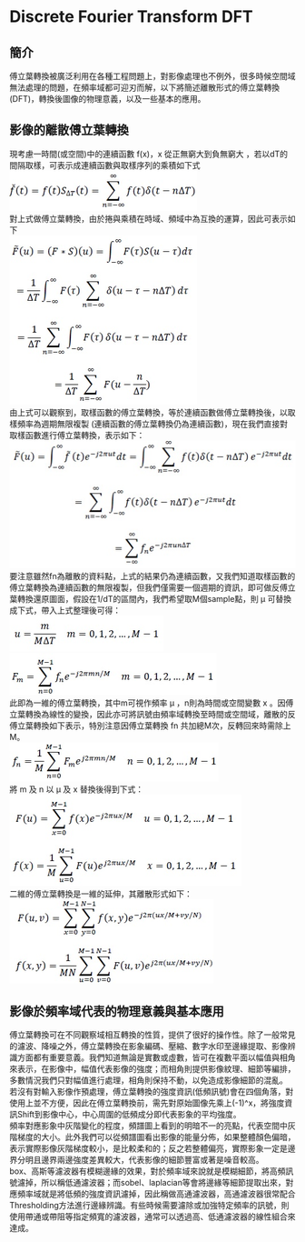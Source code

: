# Discrete Fourier Transform DFT

## 簡介
傅立葉轉換被廣泛利用在各種工程問題上，對影像處理也不例外，很多時候空間域無法處理的問題，在頻率域都可迎刃而解，以下將簡述離散形式的傅立葉轉換(DFT)，轉換後圖像的物理意義，以及一些基本的應用。

## 影像的離散傅立葉轉換
現考慮一時間(或空間)中的連續函數 f(x)，x 從正無窮大到負無窮大 ，若以dT的間隔取樣，可表示成連續函數與取樣序列的乘積如下式<br>
![image](https://github.com/Chang-Chia-Chi/Image-Processing/blob/master/Fourier%20Transform%20in%20Image%20Processing/DFT/pic/4-27.jpg)<br>
對上式做傅立葉轉換，由於捲與乘積在時域、頻域中為互換的運算，因此可表示如下<br>
![image](https://github.com/Chang-Chia-Chi/Image-Processing/blob/master/Fourier%20Transform%20in%20Image%20Processing/DFT/pic/4-31.jpg)<br>
由上式可以觀察到，取樣函數的傅立葉轉換，等於連續函數做傅立葉轉換後，以取樣頻率為週期無限複製 (連續函數的傅立葉轉換仍為連續函數)，現在我們直接對取樣函數進行傅立葉轉換，表示如下：<br>
![image](https://github.com/Chang-Chia-Chi/Image-Processing/blob/master/Fourier%20Transform%20in%20Image%20Processing/DFT/pic/4-40.jpg)<br>
要注意雖然fn為離散的資料點，上式的結果仍為連續函數，又我們知道取樣函數的傅立葉轉換為連續函數的無限複製，但我們僅需要一個週期的資訊，即可做反傅立葉轉換還原圖面，假設在1/dT的區間內，我們希望取M個sample點，則 μ 可替換成下式，帶入上式整理後可得：<br>
![image](https://github.com/Chang-Chia-Chi/Image-Processing/blob/master/Fourier%20Transform%20in%20Image%20Processing/DFT/pic/4-41.jpg)<br>
![image](https://github.com/Chang-Chia-Chi/Image-Processing/blob/master/Fourier%20Transform%20in%20Image%20Processing/DFT/pic/4-42.jpg)<br>
此即為一維的傅立葉轉換，其中m可視作頻率 μ ，n則為時間或空間變數 x 。因傅立葉轉換為線性的變換，因此亦可將訊號由頻率域轉換至時間或空間域，離散的反傅立葉轉換如下表示，特別注意因傅立葉轉換 fn 共加總M次，反轉回來時需除上M。<br>
![image](https://github.com/Chang-Chia-Chi/Image-Processing/blob/master/Fourier%20Transform%20in%20Image%20Processing/DFT/pic/4-43.jpg)<br>
將 m 及 n 以 μ 及 x 替換後得到下式：<br>
![image](https://github.com/Chang-Chia-Chi/Image-Processing/blob/master/Fourier%20Transform%20in%20Image%20Processing/DFT/pic/4-44%2045.jpg)<br>
二維的傅立葉轉換是一維的延伸，其離散形式如下：<br>
![image](https://github.com/Chang-Chia-Chi/Image-Processing/blob/master/Fourier%20Transform%20in%20Image%20Processing/DFT/pic/4-67%2068.jpg)<br>

## 影像於頻率域代表的物理意義與基本應用
傅立葉轉換可在不同觀察域相互轉換的性質，提供了很好的操作性。除了一般常見的濾波、降噪之外，傅立葉轉換在影象編碼、壓縮、數字水印至邊緣提取、影像辨識方面都有重要意義。我們知道無論是實數或虛數，皆可在複數平面以幅值與相角來表示，在影像中，幅值代表影像的強度；而相角則提供影像紋理、細節等編排，多數情況我們只對幅值進行處理，相角則保持不動，以免造成影像細節的混亂。<br>
若沒有對輸入影像作預處理，傅立葉轉換的強度資訊(低頻訊號)會在四個角落，對使用上並不方便，因此在傅立葉轉換前，需先對原始圖像先乘上(-1)^x，將強度資訊Shift到影像中心，中心周圍的低頻成分即代表影象的平均強度。<br>
頻率對應影象中灰階變化的程度，頻譜圖上看到的明暗不一的亮點，代表空間中灰階梯度的大小。此外我們可以從頻譜圖看出影像的能量分佈，如果整體顏色偏暗，表示實際影像灰階梯度較小，是比較柔和的；反之若整體偏亮，實際影象一定是邊界分明且邊界兩邊強度差異較大，代表影像的細節豐富或著是噪音較高。<br>
box、高斯等濾波器有模糊邊緣的效果，對於頻率域來說就是模糊細節，將高頻訊號濾掉，所以稱低通濾波器；而sobel、laplacian等會將邊緣等細節提取出來，對應頻率域就是將低頻的強度資訊濾掉，因此稱做高通濾波器，高通濾波器很常配合Thresholding方法進行邊緣辨識。有些時候需要濾除或加強特定頻率的訊號，則使用帶通或帶阻等指定頻寬的濾波器，通常可以透過高、低通濾波器的線性組合來達成。

